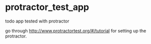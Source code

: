# protractor_test_app
todo app tested with protractor

go through http://www.protractortest.org/#/tutorial for setting up the protractor.
